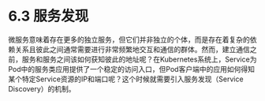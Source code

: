 # 6.3 服务发现

微服务意味着存在更多的独立服务，但它们并非独立的个体，而是存在着复杂的依赖关系且彼此之间通常需要进行非常频繁地交互和通信的群体。然而，建立通信之前，服务和服务之间该如何获知彼此的地址呢？在Kubernetes系统上，Service为Pod中的服务类应用提供了一个稳定的访问入口，但Pod客户端中的应用如何得知某个特定Service资源的IP和端口呢？这个时候就需要引入服务发现（Service Discovery）的机制。

